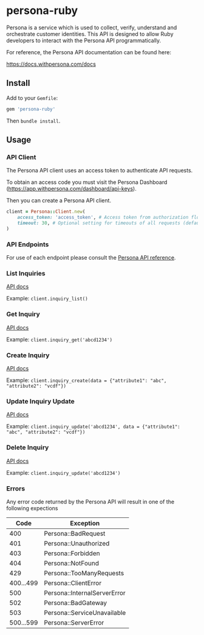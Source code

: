 # persona-ruby
Persona is a service which is used to collect, verify, understand and orchestrate customer identities.
This API is designed to allow Ruby developers to interact with the Persona API programmatically.

For reference, the Persona API documentation can be found here:

https://docs.withpersona.com/docs

## Install

Add to your `Gemfile`:

```ruby
gem 'persona-ruby'
```

Then `bundle install`.


## Usage

### API Client

The Persona API client uses an access token to authenticate API requests.

To obtain an access code you must visit the Persona Dashboard (https://app.withpersona.com/dashboard/api-keys).

Then you can create a Persona API client.

```ruby
client = Persona::Client.new(
    access_token: 'access_token', # Access token from authorization flow
    timeout: 30, # Optional setting for timeouts of all requests (default 60)
)
```

### API Endpoints

For use of each endpoint please consult the [Persona API reference](https://docs.withpersona.com/reference/introduction).

### List Inquiries

[API docs](https://docs.withpersona.com/reference/list-all-inquiries)

Example: `client.inquiry_list()`

### Get Inquiry

[API docs](https://docs.withpersona.com/reference/retrieve-an-inquiry)

Example: `client.inquiry_get('abcd1234')`

### Create Inquiry

[API docs](https://docs.withpersona.com/reference/create-an-inquiry)

Example: `client.inquiry_create(data = {"attribute1": "abc", "attribute2": "vcdf"})`

### Update Inquiry Update

[API docs](https://docs.withpersona.com/reference/update-an-inquiry)

Example: `client.inquiry_update('abcd1234', data = {"attribute1": "abc", "attribute2": "vcdf"})`

### Delete Inquiry

[API docs](https://docs.withpersona.com/reference/redact-an-inquiry)

Example: `client.inquiry_update('abcd1234')`

### Errors

Any error code returned by the Persona API will result in one of the following expections

|Code|Exception|
|----|---------|
|400| Persona::BadRequest|
|401| Persona::Unauthorized|
|403| Persona::Forbidden|
|404| Persona::NotFound|
|429| Persona::TooManyRequests|
|400...499| Persona::ClientError|
|500| Persona::InternalServerError|
|502| Persona::BadGateway|
|503| Persona::ServiceUnavailable|
|500...599| Persona::ServerError|

